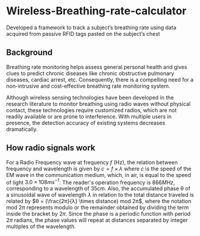 # Wireless-Breathing-rate-calculator
Developed a framework to track a subject’s breathing rate using data acquired from passive RFID tags pasted on the subject’s chest
## Background
Breathing rate monitoring helps assess general personal health and gives clues to predict chronic diseases like chronic obstructive pulmonary diseases, cardiac arrest, etc. Consequently, there is a compelling need for a non-intrusive and cost-effective breathing rate monitoring system.

Although wireless sensing technologies have been developed in the research literature to monitor breathing using radio waves without physical contact, these technologies require customized radios, which are not readily available or are prone to interference. With multiple users in presence, the detection accuracy of existing systems decreases dramatically.

## How radio signals work
For a Radio Frequency wave at frequency $f$ (Hz), the relation between frequency and wavelength is given by
$c = f \times λ$
where $c$ is the speed of the EM wave in the communication medium, which, in air, is equal to the speed of light $3.0 \times 108 ms^{−1}$. The reader's operation frequency is $866 MHz$, corresponding to a wavelength of $35cm$. Also, the accumulated phase θ of a sinusoidal wave of wavelength $λ$ in relation to the total distance traveled is related by
$θ = (\frac{2π}{λ} \times distance) mod 2π$,
where the notation mod $2π$ represents modulo or the remainder obtained by dividing the term inside the bracket by $2π$. Since the phase is a periodic function with period $2π$ radians, the phase values will  repeat at distances separated by integer multiples of the wavelength.
